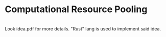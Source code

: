 # Computational Resource Pooling
<br>
Look idea.pdf for more details. "Rust" lang is used to implement said idea.
